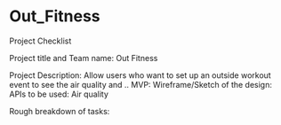 # Out_Fitness
Project Checklist

Project title and Team name:
Out Fitness


Project Description:
Allow users who want to set up an outside workout event to see the air quality and .. 
MVP:
Wireframe/Sketch of the design:
APIs to be used:
Air quality


Rough breakdown of tasks:
